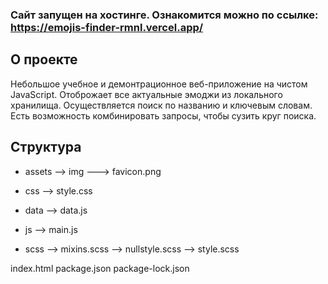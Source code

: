### Сайт запущен на хостинге. Ознакомится можно по ссылке: https://emojis-finder-rmnl.vercel.app/

## О проекте

Небольшое учебное и демонтрационное веб-приложение на чистом JavaScript.
Отоброжает все актуальные эмоджи из локального хранилища. Осуществляется поиск по названию и ключевым словам. Есть возможность комбинировать запросы, чтобы сузить круг поиска.

## Структура

- assets
--> img
---> favicon.png

- css
--> style.css

- data
--> data.js

- js
--> main.js

- scss
--> mixins.scss
--> nullstyle.scss
--> style.scss

index.html
package.json
package-lock.json